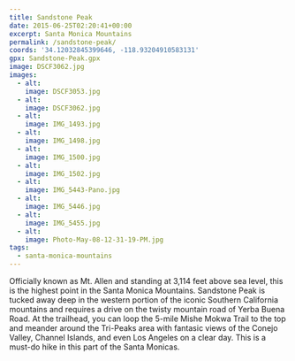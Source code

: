```yaml
---
title: Sandstone Peak
date: 2015-06-25T02:20:41+00:00
excerpt: Santa Monica Mountains
permalink: /sandstone-peak/
coords: '34.12032845399646, -118.93204910583131'
gpx: Sandstone-Peak.gpx
image: DSCF3062.jpg
images:
  - alt: 
    image: DSCF3053.jpg
  - alt: 
    image: DSCF3062.jpg
  - alt: 
    image: IMG_1493.jpg
  - alt: 
    image: IMG_1498.jpg
  - alt: 
    image: IMG_1500.jpg
  - alt: 
    image: IMG_1502.jpg
  - alt: 
    image: IMG_5443-Pano.jpg
  - alt: 
    image: IMG_5446.jpg
  - alt: 
    image: IMG_5455.jpg
  - alt: 
    image: Photo-May-08-12-31-19-PM.jpg
tags:
  - santa-monica-mountains
---
```

Officially known as Mt. Allen and standing at 3,114 feet above sea level, this is the highest point in the Santa Monica Mountains. Sandstone Peak is tucked away deep in the western portion of the iconic Southern California mountains and requires a drive on the twisty mountain road of Yerba Buena Road. At the trailhead, you can loop the 5-mile Mishe Mokwa Trail to the top and meander around the Tri-Peaks area with fantasic views of the Conejo Valley, Channel Islands, and even Los Angeles on a clear day. This is a must-do hike in this part of the Santa Monicas.



